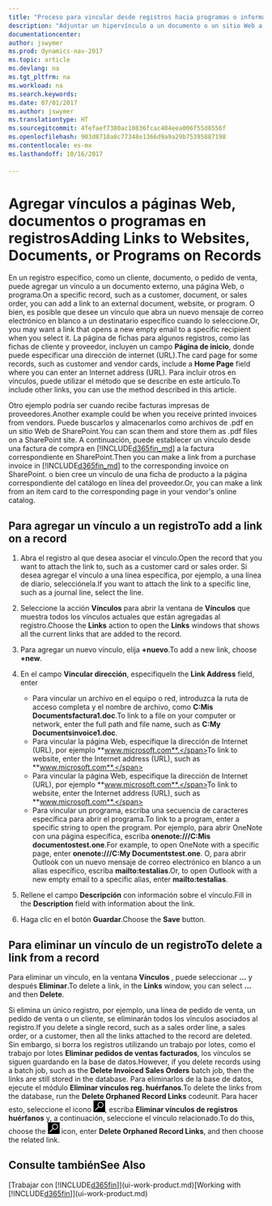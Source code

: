 ```yaml
---
title: "Proceso para vincular desde registros hacia programas o información externa"
description: "Adjuntar un hipervínculo a un documento o un sitio Web a un registro específico, como un documento de cliente."
documentationcenter: 
author: jswymer
ms.prod: dynamics-nav-2017
ms.topic: article
ms.devlang: na
ms.tgt_pltfrm: na
ms.workload: na
ms.search.keywords: 
ms.date: 07/01/2017
ms.author: jswymer
ms.translationtype: HT
ms.sourcegitcommit: 4fefaef7380ac10836fcac404eea006f55d8556f
ms.openlocfilehash: 903d8710a8c77348e1366d9a9a29b75395887198
ms.contentlocale: es-mx
ms.lasthandoff: 10/16/2017

---
```

# <a name="adding-links-to-websites-documents-or-programs-on-records"></a><span data-ttu-id="092b7-103">Agregar vínculos a páginas Web, documentos o programas en registros</span><span class="sxs-lookup"><span data-stu-id="092b7-103">Adding Links to Websites, Documents, or Programs on Records</span></span>
<span data-ttu-id="092b7-104">En un registro específico, como un cliente, documento, o pedido de venta, puede agregar un vínculo a un documento externo, una página Web, o programa.</span><span class="sxs-lookup"><span data-stu-id="092b7-104">On a specific record, such as a customer, document, or sales order, you can add a link to an external document, website, or program.</span></span> <span data-ttu-id="092b7-105">O bien, es posible que desee un vínculo que abra un nuevo mensaje de correo electrónico en blanco a un destinatario específico cuando lo seleccione.</span><span class="sxs-lookup"><span data-stu-id="092b7-105">Or, you may want a link that opens a new empty email to a specific recipient when you select it.</span></span> <span data-ttu-id="092b7-106">La página de fichas para algunos registros, como las fichas de cliente y proveedor, incluyen un campo **Página de inicio**, donde puede especificar una dirección de internet (URL).</span><span class="sxs-lookup"><span data-stu-id="092b7-106">The card page for some records, such as customer and vendor cards, include a **Home Page** field where you can enter an Internet address (URL).</span></span> <span data-ttu-id="092b7-107">Para incluir otros en vínculos, puede utilizar el método que se describe en este artículo.</span><span class="sxs-lookup"><span data-stu-id="092b7-107">To include other links, you can use the method described in this article.</span></span>

<span data-ttu-id="092b7-108">Otro ejemplo podría ser cuando recibe facturas impresas de proveedores.</span><span class="sxs-lookup"><span data-stu-id="092b7-108">Another example could be when you receive printed invoices from vendors.</span></span> <span data-ttu-id="092b7-109">Puede buscarlos y almacenarlos como archivos de .pdf en un sitio Web de SharePoint.</span><span class="sxs-lookup"><span data-stu-id="092b7-109">You can scan them and store them as .pdf files on a SharePoint site.</span></span> <span data-ttu-id="092b7-110">A continuación, puede establecer un vínculo desde una factura de compra en [!INCLUDE[d365fin_md](includes/d365fin_md.md)] a la factura correspondiente en SharePoint.</span><span class="sxs-lookup"><span data-stu-id="092b7-110">Then you can make a link from a purchase invoice in [!INCLUDE[d365fin_md](includes/d365fin_md.md)] to the corresponding invoice on  SharePoint.</span></span> <span data-ttu-id="092b7-111">o bien cree un vínculo de una ficha de producto a la página correspondiente del catálogo en línea del proveedor.</span><span class="sxs-lookup"><span data-stu-id="092b7-111">Or, you can make a link from an item card to the corresponding page in your vendor's online catalog.</span></span>
  
## <a name="to-add-a-link-on-a-record"></a><span data-ttu-id="092b7-112">Para agregar un vínculo a un registro</span><span class="sxs-lookup"><span data-stu-id="092b7-112">To add a link on a record</span></span>   
  
1.  <span data-ttu-id="092b7-113">Abra el registro al que desea asociar el vínculo.</span><span class="sxs-lookup"><span data-stu-id="092b7-113">Open the record that you want to attach the link to, such as a customer card or sales order.</span></span> <span data-ttu-id="092b7-114">Si desea agregar el vínculo a una línea específica, por ejemplo, a una línea de diario, selecciónela.</span><span class="sxs-lookup"><span data-stu-id="092b7-114">If you want to attach the link to a specific line, such as a journal line, select the line.</span></span>  
  
2.  <span data-ttu-id="092b7-115">Seleccione la acción **Vínculos** para abrir la ventana de **Vínculos** que muestra todos los vínculos actuales que están agregadas al registro.</span><span class="sxs-lookup"><span data-stu-id="092b7-115">Choose the **Links** action to open the **Links** windows that shows all the current links that are added to the record.</span></span>

3. <span data-ttu-id="092b7-116">Para agregar un nuevo vínculo, elija **+nuevo**.</span><span class="sxs-lookup"><span data-stu-id="092b7-116">To add a new link, choose **+new**.</span></span> 
  
4.  <span data-ttu-id="092b7-117">En el campo **Vincular dirección**, especifique</span><span class="sxs-lookup"><span data-stu-id="092b7-117">In the **Link Address** field, enter</span></span>

    -   <span data-ttu-id="092b7-118">Para vincular un archivo en el equipo o red, introduzca la ruta de acceso completa y el nombre de archivo, como **C:Mis Documentsfactura1.doc**.</span><span class="sxs-lookup"><span data-stu-id="092b7-118">To link to a file on your computer or network, enter the full path and file name, such as  **C:My Documentsinvoice1.doc**.</span></span>
    -   <span data-ttu-id="092b7-119">Para vincular la página Web, especifique la dirección de Internet (URL), por ejemplo **www.microsoft.com**.</span><span class="sxs-lookup"><span data-stu-id="092b7-119">To link to website, enter the Internet address (URL), such as **www.microsoft.com**.</span></span> 
    -   <span data-ttu-id="092b7-120">Para vincular la página Web, especifique la dirección de Internet (URL), por ejemplo **www.microsoft.com**.</span><span class="sxs-lookup"><span data-stu-id="092b7-120">To link to website, enter the Internet address (URL), such as **www.microsoft.com**.</span></span> 
    -   <span data-ttu-id="092b7-121">Para vincular un programa, escriba una secuencia de caracteres específica para abrir el programa.</span><span class="sxs-lookup"><span data-stu-id="092b7-121">To link to a program, enter a specific string to open the program.</span></span> <span data-ttu-id="092b7-122">Por ejemplo, para abrir OneNote con una página específica, escriba **onenote:///C:Mis documentostest.one**.</span><span class="sxs-lookup"><span data-stu-id="092b7-122">For example, to open OneNote with a specific page, enter **onenote:///C:My Documentstest.one**.</span></span> <span data-ttu-id="092b7-123">O, para abrir Outlook con un nuevo mensaje de correo electrónico en blanco a un alias específico, escriba **mailto:testalias**.</span><span class="sxs-lookup"><span data-stu-id="092b7-123">Or, to open Outlook with a new empty email to a specific alias, enter **mailto:testalias**.</span></span>  
  
5.  <span data-ttu-id="092b7-124">Rellene el campo **Descripción** con información sobre el vínculo.</span><span class="sxs-lookup"><span data-stu-id="092b7-124">Fill in the **Description** field with information about the link.</span></span>  
  
6.  <span data-ttu-id="092b7-125">Haga clic en el botón **Guardar**.</span><span class="sxs-lookup"><span data-stu-id="092b7-125">Choose the **Save** button.</span></span>  
  
## <a name="to-delete-a-link-from-a-record"></a><span data-ttu-id="092b7-126">Para eliminar un vínculo de un registro</span><span class="sxs-lookup"><span data-stu-id="092b7-126">To delete a link from a record</span></span>  
  
<span data-ttu-id="092b7-127">Para eliminar un vínculo, en la ventana **Vínculos** , puede seleccionar **…** y después **Eliminar**.</span><span class="sxs-lookup"><span data-stu-id="092b7-127">To delete a link, in the **Links** window, you can select **...** and then **Delete**.</span></span>

<span data-ttu-id="092b7-128">Si elimina un único registro, por ejemplo, una línea de pedido de venta, un pedido de venta o un cliente, se eliminarán todos los vínculos asociados al registro.</span><span class="sxs-lookup"><span data-stu-id="092b7-128">If you delete a single record, such as a sales order line, a sales order, or a customer, then all the links attached to the record are deleted.</span></span> <span data-ttu-id="092b7-129">Sin embargo, si borra los registros utilizando un trabajo por lotes, como el trabajo por lotes **Eliminar pedidos de ventas facturados**, los vínculos se siguen guardando en la base de datos.</span><span class="sxs-lookup"><span data-stu-id="092b7-129">However, if you delete records using a batch job, such as the **Delete Invoiced Sales Orders** batch job, then the links are still stored in the database.</span></span> <span data-ttu-id="092b7-130">Para eliminarlos de la base de datos, ejecute el módulo **Eliminar vínculos reg. huérfanos**.</span><span class="sxs-lookup"><span data-stu-id="092b7-130">To delete the links from the database, run the **Delete Orphaned Record Links** codeunit.</span></span> <span data-ttu-id="092b7-131">Para hacer esto, seleccione el icono ![Buscar página o informe](media/ui-search/search_small.png "icono Buscar página o informe"), escriba **Eliminar vínculos de registros huérfanos** y, a continuación, seleccione el vínculo relacionado.</span><span class="sxs-lookup"><span data-stu-id="092b7-131">To do this, choose the ![Search for Page or Report](media/ui-search/search_small.png "Search for Page or Report icon") icon, enter **Delete Orphaned Record Links**, and then choose the related link.</span></span>   
  
<!-- ### To run delete orphaned record links  
  
1.  Choose the ![Search for Page or Report](media/ui-search/search_small.png "Search for Page or Report icon") icon, enter **Data Deletion**, and then choose the related link.  
  
2.  On the **Data Deletion** page, choose **Tasks**, and then choose **Delete Orphaned Record Links**.  -->
  
## <a name="see-also"></a><span data-ttu-id="092b7-132">Consulte también</span><span class="sxs-lookup"><span data-stu-id="092b7-132">See Also</span></span>  
<span data-ttu-id="092b7-133">[Trabajar con [!INCLUDE[d365fin](includes/d365fin_md.md)]](ui-work-product.md)</span><span class="sxs-lookup"><span data-stu-id="092b7-133">[Working with [!INCLUDE[d365fin](includes/d365fin_md.md)]](ui-work-product.md)</span></span>  
